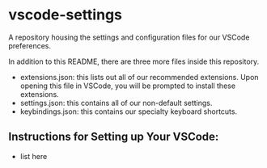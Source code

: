# vscode-settings
A repository housing the settings and configuration files for our VSCode preferences.

In addition to this README, there are three more files inside this repository. 
* extensions.json: this lists out all of our recommended extensions. Upon opening this file in VSCode, you will be prompted to install these extensions.
* settings.json: this contains all of our non-default settings.
* keybindings.json: this contains our specialty keyboard shortcuts.

## Instructions for Setting up Your VSCode:
* list here
